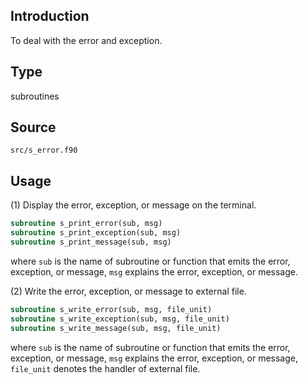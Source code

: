 ## Introduction

To deal with the error and exception.

## Type

subroutines

## Source

`src/s_error.f90`

## Usage

(1) Display the error, exception, or message on the terminal.

```fortran
subroutine s_print_error(sub, msg)
subroutine s_print_exception(sub, msg)
subroutine s_print_message(sub, msg)
```

where `sub` is the name of subroutine or function that emits the error, exception, or message, `msg` explains the error, exception, or message.

(2) Write the error, exception, or message to external file.

```fortran
subroutine s_write_error(sub, msg, file_unit)
subroutine s_write_exception(sub, msg, file_unit)
subroutine s_write_message(sub, msg, file_unit)
```

where `sub` is the name of subroutine or function that emits the error, exception, or message, `msg` explains the error, exception, or message, `file_unit` denotes the handler of external file.
